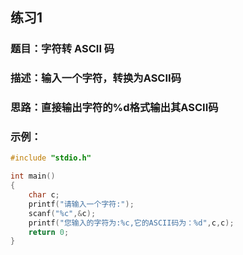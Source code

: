 ## 练习1

### 题目：字符转 ASCII 码

### 描述：输入一个字符，转换为ASCII码

### 思路：直接输出字符的%d格式输出其ASCII码

### 示例：

```c
#include "stdio.h"

int main()
{
	char c;
	printf("请输入一个字符:");
	scanf("%c",&c);
	printf("您输入的字符为:%c,它的ASCII码为：%d",c,c);
	return 0;
}
```

